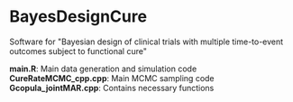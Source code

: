 # BayesDesignCure
Software for "Bayesian design of clinical trials with multiple time-to-event outcomes subject to functional cure"

**main.R**: Main data generation and simulation code
**CureRateMCMC_cpp.cpp**: Main MCMC sampling code
**Gcopula_jointMAR.cpp**: Contains necessary functions
